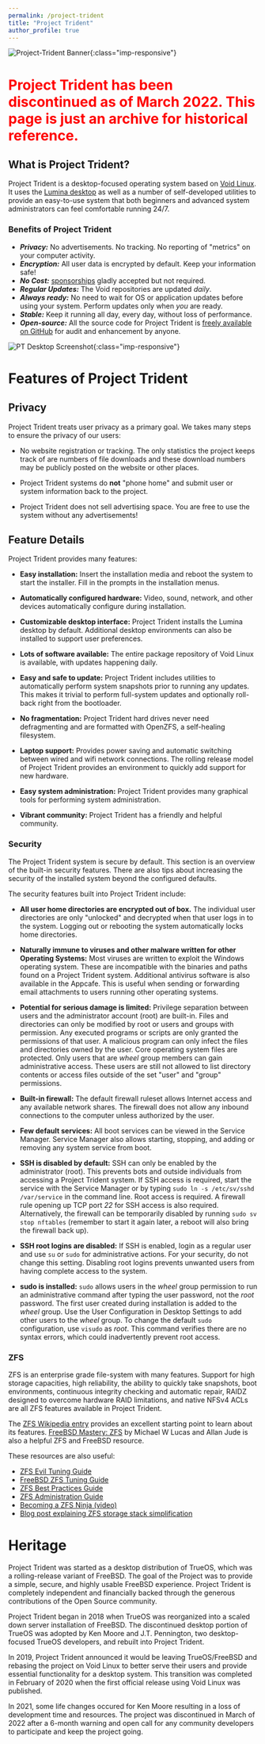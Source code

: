 ```yaml
---
permalink: /project-trident
title: "Project Trident"
author_profile: true
---
```


![Project-Trident Banner](/profile-website/assets/images/pt-banner.png){:class="imp-responsive"}

<h1 style="color: red;">Project Trident has been discontinued as of March 2022. This page is just an archive for historical reference.</h1>

## What is Project Trident?
Project Trident is a desktop-focused operating system based on [Void Linux](http://voidlinux.org). It uses the [Lumina desktop](http://lumina-desktop.org) as well as a  number of self-developed utilities to provide an easy-to-use system that both beginners and advanced system administrators can feel comfortable running 24/7.

### Benefits of Project Trident
* ***Privacy:*** No advertisements. No tracking. No reporting of "metrics" on your computer activity.
* ***Encryption:*** All user data is encrypted by default. Keep your information safe!
* ***No Cost:*** [sponsorships](/sponsors) gladly accepted but not required.
* ***Regular Updates:*** The Void repositories are updated *daily*.
* ***Always ready:*** No need to wait for OS or application updates before using your system. Perform updates only when *you* are ready.
* ***Stable:*** Keep it running all day, every day, without loss of performance.
* ***Open-source:*** All the source code for Project Trident is [freely available on GitHub](https://github.com/project-trident) for audit and enhancement by anyone.

![PT Desktop Screenshot](/profile-website/assets/images/pt-screenshot-1.jpg){:class="imp-responsive"}


# Features of Project Trident
## Privacy
Project Trident treats user privacy as a primary goal. We takes many steps to ensure the privacy of our users:

* No website registration or tracking. The only statistics the project keeps track of are numbers of file downloads and these download numbers may be publicly posted on the website or other places.

* Project Trident systems do **not** "phone home" and submit user or system information back to the project.

* Project Trident does not sell advertising space. You are free to use the system without any advertisements!
 

## Feature Details

Project Trident provides many features:

-   **Easy installation:** Insert the installation media and reboot the system to start the installer.
    Fill in the prompts in the installation menus.

-   **Automatically configured hardware:** Video, sound, network, and other devices automatically configure during installation.

-   **Customizable desktop interface:** Project Trident installs the Lumina desktop by default.
    Additional desktop environments can also be installed to support user preferences.

-   **Lots of software available:** The entire package repository of Void Linux is available, with updates happening daily.

-   **Easy and safe to update:** Project Trident includes utilities to automatically perform system snapshots prior to running any updates. This makes it trivial to perform full-system updates and optionally roll-back right from the bootloader.

-   **No fragmentation:** Project Trident hard drives never need defragmenting and are formatted with OpenZFS, a self-healing filesystem.

-   **Laptop support:** Provides power saving and automatic switching between wired and wifi network connections.
    The rolling release model of Project Trident provides an environment to quickly add support for new hardware.

-   **Easy system administration:** Project Trident provides many graphical tools for performing system administration.

-   **Vibrant community:** Project Trident has a friendly and helpful community.

### Security

The Project Trident system is secure by default.
This section is an overview of the built-in security features.
There are also tips about increasing the security of the installed system beyond the configured defaults.

The security features built into Project Trident include:

- **All user home directories are encrypted out of box.** The individual user directories are only "unlocked" and decrypted when that user logs in to the system. Logging out or rebooting the system automatically locks home directories.

- **Naturally immune to viruses and other malware written for other Operating Systems:** Most viruses are written to exploit the Windows operating system.
  These are incompatible with the binaries and paths found on a Project Trident system.
  Additional antivirus software is also available in the Appcafe.
  This is useful when sending or forwarding email attachments to users running other operating systems.

- **Potential for serious damage is limited:** Privilege separation between users and the administrator account (root) are built-in.
  Files and directories can only be modified by root or users and groups with permission.
  Any executed programs or scripts are only granted the permissions of that user.
  A malicious program can only infect the files and directories owned by the user.
  Core operating system files are protected.
  Only users that are *wheel* group members can gain administrative access.
  These users are still not allowed to list directory contents or access files outside of the set "user" and "group" permissions.

- **Built-in firewall:** The default firewall ruleset allows Internet access and any available network shares.
  The firewall does not allow any inbound connections to the computer unless authorized by the user.

- **Few default services:** All boot services can be viewed in the Service Manager.
  Service Manager also allows starting, stopping, and adding or removing any system service from boot.

- **SSH is disabled by default:** SSH can only be enabled by the administrator (root).
  This prevents bots and outside individuals from accessing a Project Trident system.
  If SSH access is required, start the service with the Service Manager or by typing `sudo ln -s /etc/sv/sshd /var/service` in the command line.
  Root access is required.
  A firewall rule opening up TCP port *22* for SSH access is also required. Alternatively, the firewall can be temporarily disabled by running `sudo sv stop nftables` (remember to start it again later, a reboot will also bring the firewall back up).

- **SSH root logins are disabled:** If SSH is enabled, login as a regular user and use `su` or `sudo` for administrative actions.
  For your security, do not change this setting. Disabling root logins prevents unwanted users from having complete access to the system.

- **sudo is installed:** `sudo` allows users in the *wheel*  group permission to run an administrative command after typing the user password, not the *root* password.
  The first user created during installation is added to the *wheel* group.
  Use the User Configuration in Desktop Settings to add other users to the *wheel* group.
  To change the default `sudo` configuration, use `visudo` as *root*.
  This command verifies there are no syntax errors, which could inadvertently prevent root access.

### ZFS

ZFS is an enterprise grade file-system with many features.
Support for high storage capacities, high reliability, the ability to quickly take snapshots, boot environments, continuous integrity checking and automatic repair, RAIDZ designed to overcome hardware RAID limitations, and native NFSv4 ACLs are all ZFS features available in Project Trident.

The [ZFS Wikipedia entry](https://en.wikipedia.org/wiki/ZFS) provides an excellent starting point to learn about its features.
[FreeBSD Mastery: ZFS](https://www.michaelwlucas.com/os/fmzfs) by Michael W Lucas and Allan Jude is also a helpful ZFS and FreeBSD resource.

These resources are also useful:

-   [ZFS Evil Tuning Guide](https://www.solaris-cookbook.eu/solaris/solaris-10-zfs-evil-tuning-guide/)
-   [FreeBSD ZFS Tuning Guide](https://wiki.FreeBSD.org/ZFSTuningGuide)
-   [ZFS Best Practices Guide](https://documents.irf.se/get_document.php?group=Computer&docid=311)
-   [ZFS Administration Guide](https://docs.oracle.com/cd/E19253-01/819-5461/index.html)
-   [Becoming a ZFS Ninja (video)](https://blogs.oracle.com/video/becoming-a-zfs-ninja)
-   [Blog post explaining ZFS storage stack simplification](https://blogs.oracle.com/bonwick/rampant-layering-violation)

# Heritage

Project Trident was started as a desktop distribution of TrueOS, which was a rolling-release variant of FreeBSD. The goal of the Project was to provide a simple, secure, and highly usable FreeBSD experience. Project Trident is completely independent and financially backed through the generous contributions of the Open Source community.

Project Trident began in 2018 when TrueOS was reorganized into a scaled down server installation of FreeBSD. The discontinued desktop portion of TrueOS was adopted by Ken Moore and J.T. Pennington, two desktop-focused TrueOS developers, and rebuilt into Project Trident.

In 2019, Project Trident announced it would be leaving TrueOS/FreeBSD and rebasing the project on Void Linux to better serve their users and provide essential functionality for a desktop system. This transition was completed in February of 2020 when the first official release using Void Linux was published.

In 2021, some life changes occured for Ken Moore resulting in a loss of development time and resources. The project was discontinued in March of 2022 after a 6-month warning and open call for any community developers to participate and keep the project going. 